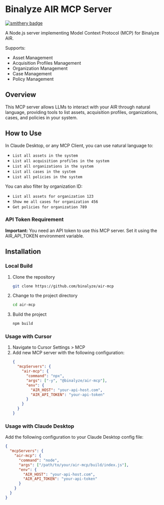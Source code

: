 # Binalyze AIR MCP Server

[![smithery badge](https://smithery.ai/badge/@binalyze/air-mcp)](https://smithery.ai/server/@binalyze/air-mcp)

A Node.js server implementing Model Context Protocol (MCP) for Binalyze AIR.

Supports:

- Asset Management
- Acquisition Profiles Management
- Organization Management
- Case Management
- Policy Management

## Overview

This MCP server allows LLMs to interact with your AIR through natural language, providing tools to list assets, acquisition profiles, organizations, cases, and policies in your system.

## How to Use

In Claude Desktop, or any MCP Client, you can use natural language to:

- `List all assets in the system`
- `List all acquisition profiles in the system`
- `List all organizations in the system`
- `List all cases in the system`
- `List all policies in the system`

You can also filter by organization ID:

- `List all assets for organization 123`
- `Show me all cases for organization 456`
- `Get policies for organization 789`

### API Token Requirement

**Important:** You need an API token to use this MCP server. Set it using the AIR_API_TOKEN environment variable.

## Installation

### Local Build

1. Clone the repository
   ```bash
   git clone https://github.com/binalyze/air-mcp
   ```

2. Change to the project directory
   ```bash
   cd air-mcp
   ```

3. Build the project
   ```bash
   npm build
   ```

### Usage with Cursor

1. Navigate to Cursor Settings > MCP
2. Add new MCP server with the following configuration:
   ```json
   {
     "mcpServers": {
       "air-mcp": {
         "command": "npx",
         "args": ["-y", "@binalyze/air-mcp"],
         "env": {
           "AIR_HOST": "your-api-host.com",
           "AIR_API_TOKEN": "your-api-token"
         }
       }
     }
   }
   ```

### Usage with Claude Desktop

Add the following configuration to your Claude Desktop config file:
```json
{
  "mcpServers": {
    "air-mcp": {
      "command": "node",
      "args": ["/path/to/your/air-mcp/build/index.js"],
      "env": {
        "AIR_HOST": "your-api-host.com",
        "AIR_API_TOKEN": "your-api-token"
      }
    }
  }
}
```